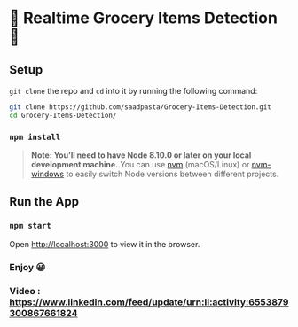 # 🎉 Realtime Grocery Items Detection 📸

## Setup
`git clone` the repo and `cd` into it by running the following command:

```bash
git clone https://github.com/saadpasta/Grocery-Items-Detection.git
cd Grocery-Items-Detection/
```

### `npm install`

> **Note: You’ll need to have Node 8.10.0 or later on your local development machine.** You can use [nvm](https://github.com/creationix/nvm#installation) (macOS/Linux) or [nvm-windows](https://github.com/coreybutler/nvm-windows#node-version-manager-nvm-for-windows) to easily switch Node versions between different projects.


## Run the App
### `npm start`

Open [http://localhost:3000](http://localhost:3000) to view it in the browser.

### Enjoy 😀 

### Video : https://www.linkedin.com/feed/update/urn:li:activity:6553879300867661824

